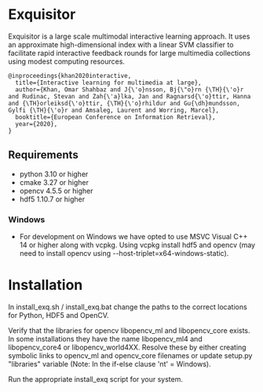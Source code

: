 # Exquisitor

Exquisitor is a large scale multimodal interactive learning approach.
It uses an approximate high-dimensional index with a linear SVM classifier to facilitate rapid interactive feedback rounds
for large multimedia collections using modest computing resources.


```
@inproceedings{khan2020interactive,
  title={Interactive learning for multimedia at large},
  author={Khan, Omar Shahbaz and J{\'o}nsson, Bj{\"o}rn {\TH}{\'o}r and Rudinac, Stevan and Zah{\'a}lka, Jan and Ragnarsd{\'o}ttir, Hanna and {\TH}orleiksd{\'o}ttir, {\TH}{\'o}rhildur and Gu{\dh}mundsson, Gylfi {\TH}{\'o}r and Amsaleg, Laurent and Worring, Marcel},
  booktitle={European Conference on Information Retrieval},
  year={2020},
}
```

## Requirements

* python 3.10 or higher
* cmake 3.27 or higher
* opencv 4.5.5 or higher
* hdf5 1.10.7 or higher

### Windows

* For development on Windows we have opted to use MSVC Visual C++ 14 or higher along with vcpkg. 
Using vcpkg install hdf5 and opencv (may need to install opencv using --host-triplet=x64-windows-static).

# Installation

In install_exq.sh / install_exq.bat change the paths to the correct locations for Python, HDF5 and OpenCV.

Verify that the libraries for opencv libopencv_ml and libopencv_core exists. In some installations they have the name libopencv_ml4 and libopencv_core4 or libopencv_world4XX. Resolve these by either creating symbolic links to opencv_ml and opencv_core filenames or update setup.py "libraries" variable (Note: In the if-else clause 'nt' = Windows).

Run the appropriate install_exq script for your system.